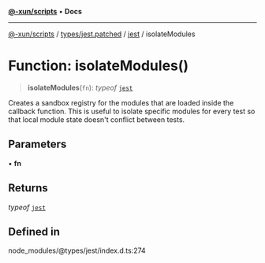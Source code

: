 [**@-xun/scripts**](../../../../../README.md) • **Docs**

***

[@-xun/scripts](../../../../../README.md) / [types/jest.patched](../../../README.md) / [jest](../README.md) / isolateModules

# Function: isolateModules()

> **isolateModules**(`fn`): *typeof* [`jest`](../README.md)

Creates a sandbox registry for the modules that are loaded inside the callback function.
This is useful to isolate specific modules for every test so that local module state doesn't conflict between tests.

## Parameters

• **fn**

## Returns

*typeof* [`jest`](../README.md)

## Defined in

node\_modules/@types/jest/index.d.ts:274
